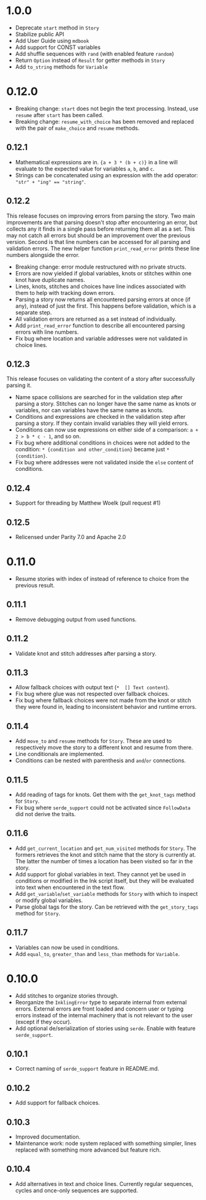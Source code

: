# 1.0.0

*   Deprecate `start` method in `Story`
*   Stabilize public API
*   Add User Guide using `mdbook`
*   Add support for CONST variables
*   Add shuffle sequences with `rand` (with enabled feature `random`)
*   Return `Option` instead of `Result` for getter methods in `Story`
*   Add `to_string` methods for `Variable`

# 0.12.0

*   Breaking change: `start` does not begin the text processing. Instead, use `resume` after `start` has been called.
*   Breaking change: `resume_with_choice` has been removed and replaced with the pair of `make_choice` and `resume` methods.

## 0.12.1

*   Mathematical expressions are in. `{a + 3 * (b + c)}` in a line will evaluate to the expected value for variables `a`, `b`, and `c`.
*   Strings can be concatenated using an expression with the add operator: `"str" + "ing" == "string"`.

## 0.12.2

This release focuses on improving errors from parsing the story. Two main improvements are that parsing doesn't stop after encountering an error, but collects any it finds in a single pass before returning them all as a set. This may not catch all errors but should be an improvement over the previous version. Second is that line numbers can be accessed for all parsing and validation errors. The new helper function `print_read_error` prints these line numbers alongside the error.

*   Breaking change: error module restructured with no private structs.
*   Errors are now yielded if global variables, knots or stitches within one knot have duplicate names.
*   Lines, knots, stitches and choices have line indices associated with them to help with tracking down errors.
*   Parsing a story now returns all encountered parsing errors at once (if any), instead of just the first. This happens before validation, which is a separate step.
*   All validation errors are returned as a set instead of individually.
*   Add `print_read_error` function to describe all encountered parsing errors with line numbers.
*   Fix bug where location and variable addresses were not validated in choice lines.

## 0.12.3

This release focuses on validating the content of a story after successfully parsing it.

*   Name space collisions are searched for in the validation step after parsing a story. Stitches can no longer have the same name as knots or variables, nor can variables have the same name as knots.
*   Conditions and expressions are checked in the validation step after parsing a story. If they contain invalid variables they will yield errors.
*   Conditions can now use expressions on either side of a comparison: `a + 2 > b * c - 1`, and so on.
*   Fix bug where additional conditions in choices were not added to the condition: `* {condition and other_condition}` became just `* {condition}`.
*   Fix bug where addresses were not validated inside the `else` content of conditions.

## 0.12.4

*   Support for threading by Matthew Woelk (pull request #1)

## 0.12.5

*   Relicensed under Parity 7.0 and Apache 2.0

# 0.11.0

*   Resume stories with index of instead of reference to choice from the previous result.

## 0.11.1

*   Remove debugging output from used functions.

## 0.11.2

*   Validate knot and stitch addresses after parsing a story.

## 0.11.3

*   Allow fallback choices with output text (`*  [] Text content`).
*   Fix bug where glue was not respected over fallback choices.
*   Fix bug where fallback choices were not made from the knot or stitch they were found in, leading to inconsistent behavior and runtime errors.

## 0.11.4

*   Add `move_to` and `resume` methods for `Story`. These are used to respectively move the story to a different knot and resume from there.
*   Line conditionals are implemented.
*   Conditions can be nested with parenthesis and `and`/`or` connections.

## 0.11.5

*   Add reading of tags for knots. Get them with the `get_knot_tags` method for `Story`.
*   Fix bug where `serde_support` could not be activated since `FollowData` did not derive the traits.

## 0.11.6

*   Add `get_current_location` and `get_num_visited` methods for `Story`. The formers retrieves the knot and stitch name that the story is currently at. The latter the number of times a location has been visited so far in the story.
*   Add support for global variables in text. They cannot yet be used in conditions or modified in the Ink script itself, but they will be evaluated into text when encountered in the text flow.
*   Add `get_variable`/`set_variable` methods for `Story` with which to inspect or modify global variables.
*   Parse global tags for the story. Can be retrieved with the `get_story_tags` method for `Story`.

## 0.11.7

*   Variables can now be used in conditions.
*   Add `equal_to`, `greater_than` and `less_than` methods for `Variable`.

# 0.10.0

*   Add stitches to organize stories through.
*   Reorganize the `InklingError` type to separate internal from external errors. External errors are front loaded and concern user or typing errors instead of the internal machinery that is not relevant to the user (except if they occur).
*   Add optional de/serialization of stories using `serde`. Enable with feature `serde_support`.

## 0.10.1

*   Correct naming of `serde_support` feature in README.md.

## 0.10.2

*   Add support for fallback choices.

## 0.10.3

*   Improved documentation.
*   Maintenance work: node system replaced with something simpler, lines replaced with something more advanced but feature rich.

## 0.10.4

*   Add alternatives in text and choice lines. Currently regular sequences, cycles and once-only sequences are supported.
